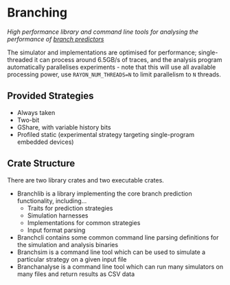 # Branching

*High performance library and command line tools for analysing the performance of [branch predictors](https://en.wikipedia.org/wiki/Branch_predictor)*

The simulator and implementations are optimised for performance; single-threaded it can process around 6.5GB/s of traces, and the analysis program automatically parallelises experiments - note that this will use all available processing power, use `RAYON_NUM_THREADS=N` to limit parallelism to `N` threads. 

## Provided Strategies
* Always taken
* Two-bit
* GShare, with variable history bits
* Profiled static (experimental strategy targeting single-program embedded devices)

## Crate Structure
There are two library crates and two executable crates.

* Branchlib is a library implementing the core branch prediction functionality, including...
  * Traits for prediction strategies
  * Simulation harnesses
  * Implementations for common strategies
  * Input format parsing
* Branchcli contains some common command line parsing definitions for the simulation and analysis binaries
* Branchsim is a command line tool which can be used to simulate a particular strategy on a given input file
* Branchanalyse is a command line tool which can run many simulators on many files and return results as CSV data

